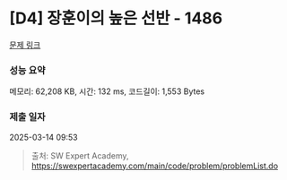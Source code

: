 # [D4] 장훈이의 높은 선반 - 1486 

[문제 링크](https://swexpertacademy.com/main/code/problem/problemDetail.do?contestProbId=AV2b7Yf6ABcBBASw) 

### 성능 요약

메모리: 62,208 KB, 시간: 132 ms, 코드길이: 1,553 Bytes

### 제출 일자

2025-03-14 09:53



> 출처: SW Expert Academy, https://swexpertacademy.com/main/code/problem/problemList.do